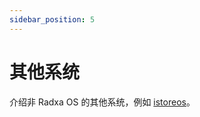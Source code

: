 ```yaml
---
sidebar_position: 5
---
```


# 其他系统

介绍非 Radxa OS 的其他系统，例如 [istoreos](https://doc.linkease.com/zh/guide/istoreos/)。
